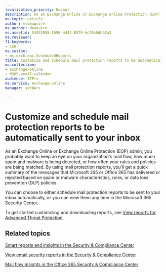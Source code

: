 ```yaml
---
localization_priority: Normal
description: As an Exchange Online or Exchange Online Protection (EOP) admin, you probably want to keep an eye on your organization's mail flow, how much spam and malware is being detected, or how often your rules and policies are being matched. Read this article to get an overview of reports that are available
ms.topic: article
author: msdmaguire
ms.author: dmaguire
ms.assetid: 51832055-1696-4443-8579-bc76b8db92a3
ms.reviewer: 
f1.keywords:
- CSH
ms.custom:
- ms.exch.eac.ScheduledReports
title: Customize and schedule mail protection reports to be automatically sent to your inbox
ms.collection: 
- exchange-online
- M365-email-calendar
audience: ITPro
ms.service: exchange-online
manager: serdars

---
```


# Customize and schedule mail protection reports to be automatically sent to your inbox

As an Exchange Online or Exchange Online Protection (EOP) admin, you probably want to keep an eye on your organization's mail flow, how much spam and malware is being detected, or how often your rules and policies are being matched. By using mail protection reports, you'll get a quick summary of the messages that Microsoft 365 or Office 365 has delivered or rejected based on spam or malware characteristics, rules, or data loss prevention (DLP) policies.

You can choose to either schedule mail protection reports to be sent to your inbox automatically, or you can view them any time in the Microsoft 365 Security Center.

To get started customizing and downloading reports, see [View reports for Advanced Threat Protection](https://docs.microsoft.com/microsoft-365/security/office-365-security/view-reports-for-atp).

## Related topics

[Smart reports and insights in the Security & Compliance Center](https://docs.microsoft.com/microsoft-365/security/office-365-security/reports-and-insights-in-security-and-compliance)

[View email security reports in the Security & Compliance Center](https://docs.microsoft.com/microsoft-365/security/office-365-security/view-email-security-reports)

[Mail flow insights in the Office 365 Security & Compliance Center](https://docs.microsoft.com/microsoft-365/security/office-365-security/mail-flow-insights-v2)
